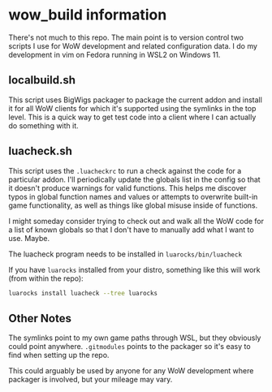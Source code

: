 # wow_build information

There's not much to this repo.  The main point is to version control two
scripts I use for WoW development and related configuration data.  I do my
development in vim on Fedora running in WSL2 on Windows 11.

## localbuild.sh

This script uses BigWigs packager to package the current addon and install it
for all WoW clients for which it's supported using the symlinks in the top level.
This is a quick way to get test code into a client where I can actually do
something with it.

## luacheck.sh

This script uses the `.luacheckrc` to run a check against the code for a
particular addon. I'll periodically update the globals list in the config so
that it doesn't produce warnings for valid functions. This helps me
discover typos in global function names and values or attempts to overwrite
built-in game functionality, as well as things like global misuse inside of
functions.

I might someday consider trying to check out and walk all the WoW code for a
list of known globals so that I don't have to manually add what I want to use.
Maybe.

The luacheck program needs to be installed in `luarocks/bin/luacheck`

If you have `luarocks` installed from your distro, something like this will
work (from within the repo):

```bash
luarocks install luacheck --tree luarocks
```

## Other Notes

The symlinks point to my own game paths through WSL, but they obviously could
point anywhere. `.gitmodules` points to the packager so it's easy to find when
setting up the repo.

This could arguably be used by anyone for any WoW development where packager
is involved, but your mileage may vary.
